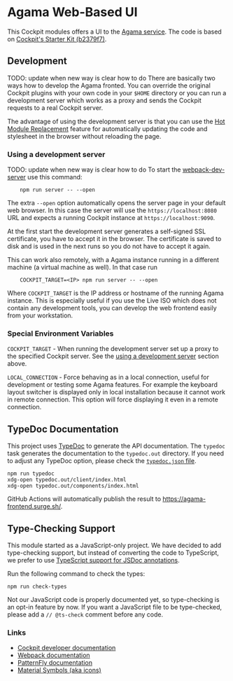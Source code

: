 # Agama Web-Based UI

This Cockpit modules offers a UI to the [Agama service](file:../service). The code is based on
[Cockpit's Starter Kit
(b2379f7)](https://github.com/cockpit-project/starter-kit/tree/b2379f78e203aab0028d8548b39f5f0bd2b27d2a).

## Development

TODO: update when new way is clear how to do
There are basically two ways how to develop the Agama fronted. You can
override the original Cockpit plugins with your own code in your `$HOME` directory
or you can run a development server which works as a proxy and sends the Cockpit
requests to a real Cockpit server.

The advantage of using the development server is that you can use the
[Hot Module Replacement](https://webpack.js.org/concepts/hot-module-replacement/)
feature for automatically updating the code and stylesheet in the browser
without reloading the page.

### Using a development server

TODO: update when new way is clear how to do
To start the [webpack-dev-server](https://github.com/webpack/webpack-dev-server)
use this command:

```
    npm run server -- --open
```

The extra `--open` option automatically opens the server page in your default
web browser. In this case the server will use the `https://localhost:8080` URL
and expects a running Cockpit instance at `https://localhost:9090`.

At the first start the development server generates a self-signed SSL
certificate, you have to accept it in the browser. The certificate is saved to
disk and is used in the next runs so you do not have to accept it again.

This can work also remotely, with a Agama instance running in a different
machine (a virtual machine as well). In that case run

```
    COCKPIT_TARGET=<IP> npm run server -- --open
```

Where  `COCKPIT_TARGET` is the IP address or hostname of the running Agama
instance. This is especially useful if you use the Live ISO which does not contain
any development tools, you can develop the web frontend easily from your workstation.

### Special Environment Variables

`COCKPIT_TARGET` - When running the development server set up a proxy to the
specified Cockpit server. See the [using a development
server](#using-a-development-server) section above.

`LOCAL_CONNECTION` - Force behaving as in a local connection, useful for
development or testing some Agama features. For example the keyboard layout
switcher is displayed only in local installation because it cannot work in
remote connection. This option will force displaying it even in a remote
connection.

## TypeDoc Documentation

This project uses [TypeDoc](https://typedoc.org/) to generate the API documentation. The `typedoc`
task generates the documentation to the `typedoc.out` directory. If you need to adjust any TypeDoc
option, please check the [`typedoc.json` file](./typedoc.json).

```
npm run typedoc
xdg-open typedoc.out/client/index.html
xdg-open typedoc.out/components/index.html
```

GitHub Actions will automatically publish the result to <https://agama-frontend.surge.sh/>.

## Type-Checking Support

This module started as a JavaScript-only project. We have decided to add type-checking support, but
instead of converting the code to TypeScript, we prefer to use [TypeScript support for JSDoc
annotations](https://www.typescriptlang.org/docs/handbook/intro-to-js-ts.html).

Run the following command to check the types:

```
npm run check-types
```

Not our JavaScript code is properly documented yet, so type-checking is an opt-in feature by now. If
you want a JavaScript file to be type-checked, please add a `// @ts-check` comment before any code.

### Links

- [Cockpit developer documentation](https://cockpit-project.org/guide/latest/development)
- [Webpack documentation](https://webpack.js.org/configuration/)
- [PatternFly documentation](https://www.patternfly.org)
- [Material Symbols (aka icons)](https://fonts.google.com/icons)
